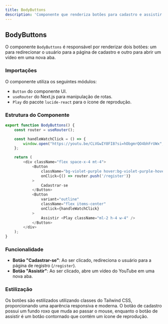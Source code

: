 ```yaml
---
title: BodyButtons
description: 'Componente que renderiza botões para cadastro e assistir a um vídeo.'
---
```


## BodyButtons

O componente `BodyButtons` é responsável por renderizar dois botões: um para redirecionar o usuário para a página de cadastro e outro para abrir um vídeo em uma nova aba.

### Importações

O componente utiliza os seguintes módulos:

- `Button` do componente UI.
- `useRouter` do Next.js para manipulação de rotas.
- `Play` do pacote `lucide-react` para o ícone de reprodução.

### Estrutura do Componente

```javascript
export function BodyButtons() {
    const router = useRouter();

    const handleWatchClick = () => {
        window.open("https://youtu.be/CLVGwIY8FI8?si=hObgmrQO4bhFrUWx", "_blank", "noopener,noreferrer");
    };

    return (
        <div className="flex space-x-4 mt-4">
            <Button
                className="bg-violet-purple hover:bg-violet-purple-hover dark:text-gray-100"
                onClick={() => router.push('/register')}
            >
                Cadastrar-se
            </Button>
            <Button
                variant="outline"
                className="flex items-center"
                onClick={handleWatchClick}
            >
                Assistir <Play className="ml-2 h-4 w-4" />
            </Button>
        </div>
    );
}
```

### Funcionalidade

- **Botão "Cadastrar-se"**: Ao ser clicado, redireciona o usuário para a página de registro (`/register`).
- **Botão "Assistir"**: Ao ser clicado, abre um vídeo do YouTube em uma nova aba.

### Estilização

Os botões são estilizados utilizando classes do Tailwind CSS, proporcionando uma aparência responsiva e moderna. O botão de cadastro possui um fundo roxo que muda ao passar o mouse, enquanto o botão de assistir é um botão contornado que contém um ícone de reprodução.